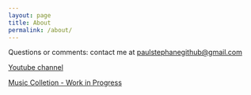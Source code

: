 ```yaml
---
layout: page
title: About
permalink: /about/
---
```

Questions or comments: contact me at paulstephanegithub@gmail.com

[Youtube channel](https://www.youtube.com/@stephanel.4555/videos)

[Music Colletion - Work in Progress](/collection.html)

